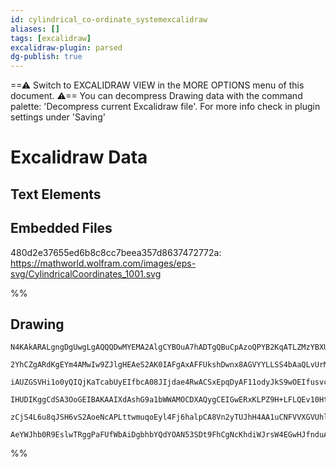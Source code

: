```yaml
---
id: cylindrical_co-ordinate_systemexcalidraw
aliases: []
tags: [excalidraw]
excalidraw-plugin: parsed
dg-publish: true
---
```

==⚠  Switch to EXCALIDRAW VIEW in the MORE OPTIONS menu of this document. ⚠== You can decompress Drawing data with the command palette: 'Decompress current Excalidraw file'. For more info check in plugin settings under 'Saving'

# Excalidraw Data
## Text Elements
## Embedded Files
480d2e37655ed6b8c8cc7beea357d8637472772a: https://mathworld.wolfram.com/images/eps-svg/CylindricalCoordinates_1001.svg

%%
## Drawing

```compressed-json
N4KAkARALgngDgUwgLgAQQQDwMYEMA2AlgCYBOuA7hADTgQBuCpAzoQPYB2KqATLZMzYBXUtiRoIACyhQ4zZAHoFAc0JRJQgEYA6bGwC2CgF7N6hbEcK4OCtptbErHALRY8RMpWdx8Q1TdIEfARcZgRmBShcZQUebTiARgAGGjoghH0EDihmbgBtcDBQMBLoeHF0Qn1opH5SxhZ2LjQ+QsgG1k4AOU4xbgA2foAOAGYhgFYRngS6yEIOYixuCFwU

2YhCZgARdKgEYm4AMwIw9ZJlgHEAeS2AK0IAFgAxAFFUkshDwnx8AGVYYLLSS4bAaQLvUrMKCkNgAawQAHUSOpuDM2hAoTD4f8YICJIIPBDIDC/JIOOFcmg0R8IGw4CC1DBUUkkutrMo8ahWejMNxnAkRg9tKMeEMJgB2B7TIbi8brJlofkPIbaACcDwSPBGSXF4pGqp443FQ3WmLhCAAwmx8GxSMsAMQsp1rdGaEGw5QkhZWm12iTQ6zMemBbJE

iAUZGSVHi1o0yQIQjKaTcabUyEIfbcA08JIjdae4RwACSxEpqDyAF11odyJkS9wOEIfusvcRycwy43m67hAsXsFMtky5X1kI4MRcHsDlSY4akgkHovVXr1kQOLCG038Ku2Nh4dPUMd8Kd0VDJ0IyxBEAt5sow19gvWJMqksQeAgRuL+uNxvt+pohmwQDsHFTQM1wEYjWIIZ+k/B4Y11HhcDDZh3AqAoPjANMSgSNoK0KABfcAqzoXA4Dgf5JwqYp

IHUDIKggCdSA3OoGEIBAKAAIXdAshG9a1bWWAMOCDXAQygCEIGwERxKLPZ9H+LFLQEv10HtBIEA0jTJOk0hZPk7i914/jfSE8gRODLIJNY3T9IyJ5vj+AEGIJc4bJkqy5IyRTzSRYgURady9M8+SfOxZzllcg4grs/QACVhCTdsyzTKSPOyLz9CuelsEZZluVKWyQvszgoCeXB9G+BVUFSoqMvkp5St+QgjAqHMYuK/QABUsCgABBIhlGadBgkOa

zCjS4L6u8qJSH6vS2AoeNcAPLttwmuqoEyl4Fj6halpCA8Vn2yTUJhH4AA1uCNFVVXGVUhlVJ6ki1B4xlYs7rXwABNbgxgSbR7oXfoEgSIYEn6B4kn6VijDYAxuBo9oCCECpcJKAiOum+LezbClllbSTPRIZrWs3btSmJ4gfUEtAkYgTjrSO+0LVVVnWaeJ4wzihBlCbMSHReLYhaFzmIEIrGoDChBsqgJpOy3Vi4ECMxhGYC5SBJlqKjW1iawqh

AeYWJhb0R9EslwTRggPaFUfWbAiDgbhbYQdYOAN53SDt9FhCgNcKhdiWJrsW4EGwHJfnduAAFk2EWHbLeto4TgQcBMboB9wkRoiCKAA=

```

%%